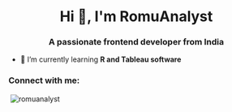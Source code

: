<h1 align="center">Hi 👋, I'm RomuAnalyst</h1>
<h3 align="center">A passionate frontend developer from India</h3>




- 🌱 I’m currently learning **R and Tableau software**



<h3 align="left">Connect with me:</h3>
<p align="left">
</p>

<p>&nbsp;<img align="center" src="https://github-readme-stats.vercel.app/api?username=romuanalyst&show_icons=true&locale=en" alt="romuanalyst" /></p>

